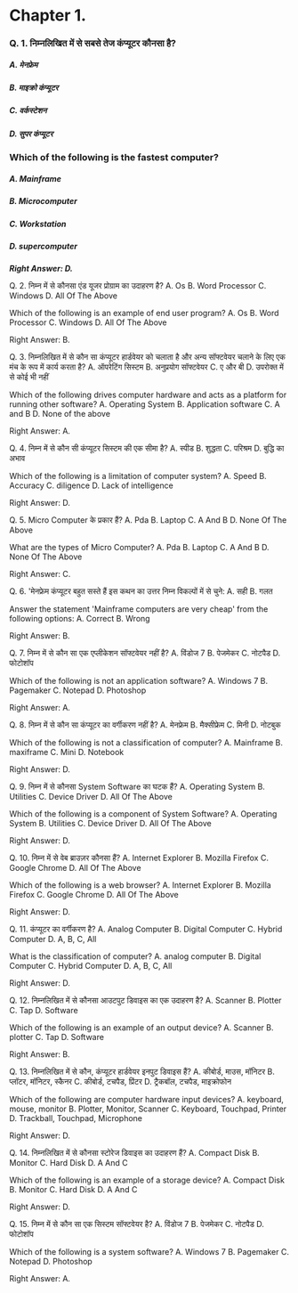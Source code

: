# Chapter 1. 
### Q. 1. निम्नलिखित में से सबसे तेज कंप्यूटर कौनसा है?
##### A. मेनफ्रेम
##### B. माइक्रो कंप्यूटर
##### C. वर्कस्टेशन
##### D. सुपर कंप्यूटर

### Which of the following is the fastest computer?
##### A. Mainframe
##### B. Microcomputer
##### C. Workstation
##### D. supercomputer

***Right Answer: D.***


Q. 2. निम्न में से कौनसा एंड यूजर प्रोग्राम का उदाहरण है?
A. Os
B. Word Processor
C. Windows
D. All Of The Above

Which of the following is an example of end user program?
A. Os
B. Word Processor
C. Windows
D. All Of The Above

Right Answer: B.


Q. 3. निम्नलिखित में से कौन सा कंप्यूटर हार्डवेयर को चलाता है और अन्य सॉफ्टवेयर चलाने के लिए एक मंच के रूप में कार्य करता है?
A. ऑपरेटिंग सिस्टम
B. अनुप्रयोग सॉफ्टवेयर
C. ए और बी
D. उपरोक्त में से कोई भी नहीं

Which of the following drives computer hardware and acts as a platform for running other software?
A. Operating System
B. Application software
C. A and B
D. None of the above

Right Answer: A.


Q. 4. निम्न में से कौन सी कंप्यूटर सिस्टम की एक सीमा है?
A. स्पीड
B. शुद्धता
C. परिश्रम
D. बुद्धि का अभाव

Which of the following is a limitation of computer system?
A. Speed
B. Accuracy
C. diligence
D. Lack of intelligence

Right Answer: D.


Q. 5. Micro Computer के प्रकार हैं?
A. Pda
B. Laptop
C. A And B
D. None Of The Above

What are the types of Micro Computer?
A. Pda
B. Laptop
C. A And B
D. None Of The Above

Right Answer: C.


Q. 6. 'मेनफ्रेम कंप्यूटर बहुत सस्ते हैं इस कथन का उत्तर निम्न विकल्पों में से चुने:
A. सही
B. गलत

Answer the statement 'Mainframe computers are very cheap' from the following options:
A. Correct
B. Wrong

Right Answer: B.


Q. 7. निम्न में से कौन सा एक एप्लीकेशन सॉफ्टवेयर नहीं है?
A. विंडोज 7
B. पेजमेकर
C. नोटपैड
D. फोटोशॉप

Which of the following is not an application software?
A. Windows 7
B. Pagemaker
C. Notepad
D. Photoshop

Right Answer: A.

Q. 8. निम्न में से कौन सा कंप्यूटर का वर्गीकरण नहीं है?
A. मेनफ्रेम
B. मैक्सीफ्रेम
C. मिनी
D. नोटबुक

Which of the following is not a classification of computer?
A. Mainframe
B. maxiframe
C. Mini
D. Notebook

Right Answer: D.


Q. 9. निम्न में से कौनसा System Software का घटक हैं?
A. Operating System
B. Utilities
C. Device Driver
D. All Of The Above

Which of the following is a component of System Software?
A. Operating System
B. Utilities
C. Device Driver
D. All Of The Above

Right Answer: D.


Q. 10. निम्न में से वेब ब्राउज़र कौनसा हैं?
A. Internet Explorer
B. Mozilla Firefox
C. Google Chrome
D. All Of The Above

Which of the following is a web browser?
A. Internet Explorer
B. Mozilla Firefox
C. Google Chrome
D. All Of The Above

Right Answer: D.


Q. 11. कंप्यूटर का वर्गीकरण है?
A. Analog Computer
B. Digital Computer
C. Hybrid Computer
D. A, B, C, All

What is the classification of computer?
A. analog computer
B. Digital Computer
C. Hybrid Computer
D. A, B, C, All

Right Answer: D.


Q. 12. निम्नलिखित में से कौनसा आउटपुट डिवाइस का एक उदाहरण है?
A. Scanner
B. Plotter
C. Tap
D. Software

Which of the following is an example of an output device?
A. Scanner
B. plotter
C. Tap
D. Software

Right Answer: B.

Q. 13. निम्नलिखित में से कौन, कंप्यूटर हार्डवेयर इनपुट डिवाइस हैं?
A. कीबोर्ड, माउस, मॉनिटर
B. प्लॉटर, मॉनिटर, स्कैनर
C. कीबोर्ड, टचपैड, प्रिंटर
D. ट्रैकबॉल, टचपैड, माइक्रोफोन

Which of the following are computer hardware input devices?
A. keyboard, mouse, monitor
B. Plotter, Monitor, Scanner
C. Keyboard, Touchpad, Printer
D. Trackball, Touchpad, Microphone

Right Answer: D.


Q. 14. निम्नलिखित में से कौनसा स्टोरेज डिवाइस का उदाहरण हैं?
A. Compact Disk
B. Monitor
C. Hard Disk
D. A And C

Which of the following is an example of a storage device?
A. Compact Disk
B. Monitor
C. Hard Disk
D. A And C

Right Answer: D.


Q. 15. निम्न में से कौन सा एक सिस्टम सॉफ्टवेयर है?
A. विंडोज 7
B. पेजमेकर
C. नोटपैड
D. फोटोशॉप

Which of the following is a system software?
A. Windows 7
B. Pagemaker
C. Notepad
D. Photoshop

Right Answer: A.
